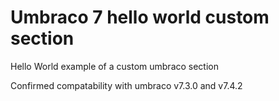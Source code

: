 # Umbraco 7 hello world custom section

Hello World example of a custom umbraco section

Confirmed compatability with umbraco v7.3.0 and v7.4.2
